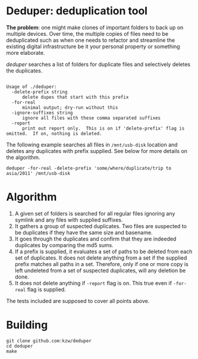 # Deduper: deduplication tool

**The problem**: one might make clones of important folders to back up on multiple devices.  Over
time, the multiple copies of files need to be deduplicated such as when one needs to refactor
and streamline the existing digital infrastructure be it your personal property or something more
elaborate.


*deduper* searches a list of folders for duplicate files and selectively deletes the duplicates.

```

Usage of ./deduper:
  -delete-prefix string
      delete dupes that start with this prefix
  -for-real
      minimal output; dry-run without this
  -ignore-suffixes string
      ignore all files with these comma separated suffixes
  -report
      print out report only.  This is on if 'delete-prefix' flag is omitted.  If on, nothing is deleted.
```

The following example searches all files in `/mnt/usb-disk` location and deletes any duplicates
with prefix supplied.  See below for more details on the algorithm.
```
deduper -for-real -delete-prefix 'some/where/duplicate/trip to asia/2011' /mnt/usb-disk
```

# Algorithm

1. A given set of folders is searched for all regular files ignoring any symlink and any files with
supplied suffixes.
2. It gathers a group of suspected duplicates.  Two files are suspected to be duplicates if they
have the same size and basename.
3. It goes through the duplicates and confirm that they are indeeded duplicates by comparing the
md5 sums.
4. If a prefix is supplied, it evaluates a set of paths to be deleted from each set of duplicates.
It does not delete anything from a set if the supplied prefix
matches all paths in a set.  Therefore, only if one or more copy is left undeleted
from a set of suspected duplicates, will any deletion be done.
5. It does not delete anything if `-report` flag is on.  This true even if `-for-real` flag is
supplied.

The tests included are supposed to cover all points above.
# Building
```
git clone github.com:kzw/deduper
cd deduper
make
```

